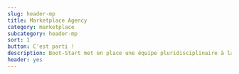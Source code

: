 ```yaml
---
slug: header-mp
title: Marketplace Agency
category: marketplace
subcategory: header-mp
sort: 1
button: C'est parti !
description: Boot-Start met en place une équipe pluridisciplinaire à la disposition de votre projet. <br> Développement de votre marketplace en méthode agile.
header: yes
---
```

